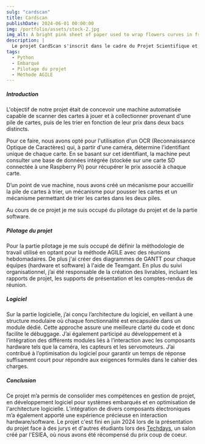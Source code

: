 ```yaml
---
sulg: "cardscan"
title: Cardscan
publishDate: 2024-06-01 00:00:00
img: /portfolio/assets/stock-2.jpg
img_alt: A bright pink sheet of paper used to wrap flowers curves in front of rich blue background
description: |
  Le projet CardScan s'inscrit dans le cadre du Projet Scientifique et Technique (PST) de 2ème année à l'ESIEA.
tags:
  - Python
  - Embarqué
  - Pilotage du projet
  - Méthode AGILE
---
```

##### Introduction
L'objectif de notre projet était de concevoir une machine automatisée
capable de scanner des cartes à jouer et à collectionner provenant
d'une pile de cartes, puis de les trier en fonction de leur prix dans deux
bacs distincts.

Pour ce faire, nous avons opté pour l'utilisation d'un OCR
(Reconnaissance Optique de Caractères) qui, à partir d'une caméra,
détermine l'identifiant unique de chaque carte. En se basant sur cet
identifiant, la machine peut consulter une base de données intégrée
(stockée sur une carte SD connectée à une Raspberry Pi) pour récupérer
le prix associé à chaque carte. 

D’un point de vue machine, nous avons créé un mécanisme pour
accueillir la pile de cartes à trier, un mécanisme pour pousser les cartes
et un mécanisme permettant de trier les cartes dans les deux piles.

Au cours de ce projet je me suis occupé du pilotage du projet et de la partie software.


##### Pilotage du projet
Pour la partie pilotage je me suis occupé de définir la méthodologie de travail utilisé en optant pour la méthode AGILE avec des réunions hebdomadaires.
De plus j'ai créer des diagrammes de GANTT pour chaque équipes (hardware et software) à l'aide de Teamgant.
En plus du suivi organisationnel, j’ai été responsable de la création des livrables, incluant les rapports de projet, les supports de présentation et les comptes-rendus de réunion.


##### Logiciel
Sur la partie logicielle, j’ai conçu l’architecture du logiciel, en veillant à une structure modulaire où chaque fonctionnalité est encapsulée dans un module dédié. Cette approche assure une meilleure clarté du code et donc facilite le débuggage.
J’ai également participé au développement et à l’intégration des différents modules liés à l’interaction avec les composants hardware tels que la caméra, les capteurs et les servomoteurs. J’ai contribué à l’optimisation du logiciel pour garantir un temps de réponse suffisament court pour répondre aux exigences formulés dans le cahier des charges.

##### Conclusion
Ce projet m’a permis de consolider mes compétences en gestion de projet, en développement logiciel pour systèmes embarqués et en optimisation de l'architecture logicielle. L’intégration de divers composants électroniques m’a également apporté une expérience précieuse en interaction hardware/software. Le projet c'est fini en juin 2024 lors de la présentation du projet face à des jurys et d'autres étudiants lors des <a href="https://techday-paris.esiea.fr/projet/15/">Techdays</a>, un salon créé par l'ESIEA, où nous avons été récompensé du prix coup de coeur.